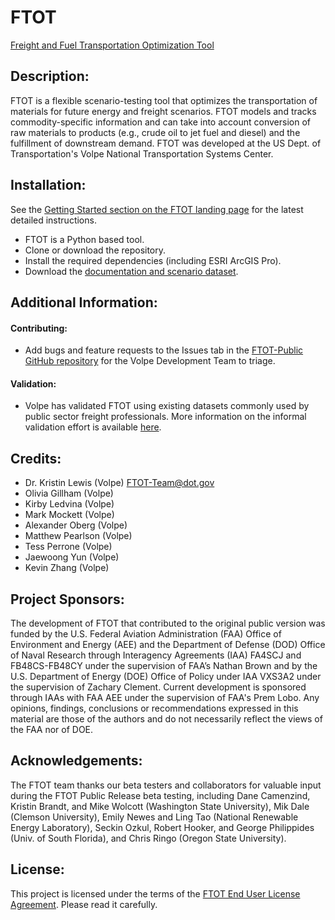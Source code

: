 # FTOT
[Freight and Fuel Transportation Optimization Tool](https://volpeusdot.github.io/FTOT-Public/)

## Description:
FTOT is a flexible scenario-testing tool that optimizes the transportation of materials for future energy and freight scenarios. FTOT models and tracks commodity-specific information and can take into account conversion of raw materials to products (e.g., crude oil to jet fuel and diesel) and the fulfillment of downstream demand. FTOT was developed at the US Dept. of Transportation's Volpe National Transportation Systems Center.

## Installation:
See the [Getting Started section on the FTOT landing page](https://volpeusdot.github.io/FTOT-Public) for the latest detailed instructions.
* FTOT is a Python based tool.
* Clone or download the repository.
* Install the required dependencies (including ESRI ArcGIS Pro).
* Download the [documentation and scenario dataset](https://volpeusdot.github.io/FTOT-Public/data_download.html).

## Additional Information:

#### Contributing:
* Add bugs and feature requests to the Issues tab in the [FTOT-Public GitHub repository](https://github.com/VolpeUSDOT/FTOT-Public/issues) for the Volpe Development Team to triage.

#### Validation:
* Volpe has validated FTOT using existing datasets commonly used by public sector freight professionals. More information on the informal validation effort is available [here](https://github.com/VolpeUSDOT/FTOT-Public/blob/github_pages/docs/FTOT_Validation_2%20Pager_2022_2_final.pdf).

## Credits:
* Dr. Kristin Lewis (Volpe) <FTOT-Team@dot.gov>
* Olivia Gillham (Volpe)
* Kirby Ledvina (Volpe)
* Mark Mockett (Volpe)
* Alexander Oberg (Volpe)
* Matthew Pearlson (Volpe)
* Tess Perrone (Volpe)
* Jaewoong Yun (Volpe)
* Kevin Zhang (Volpe)

## Project Sponsors:
The development of FTOT that contributed to the original public version was funded by the U.S. Federal Aviation Administration (FAA) Office of Environment and Energy (AEE) and the Department of Defense (DOD) Office of Naval Research through Interagency Agreements (IAA) FA4SCJ and FB48CS-FB48CY under the supervision of FAA’s Nathan Brown and by the U.S. Department of Energy (DOE) Office of Policy under IAA VXS3A2 under the supervision of Zachary Clement. Current development is sponsored through IAAs with FAA AEE under the supervision of FAA's Prem Lobo. Any opinions, findings, conclusions or recommendations expressed in this material are those of the authors and do not necessarily reflect the views of the FAA nor of DOE.

## Acknowledgements:
The FTOT team thanks our beta testers and collaborators for valuable input during the FTOT Public Release beta testing, including Dane Camenzind, Kristin Brandt, and Mike Wolcott (Washington State University), Mik Dale (Clemson University), Emily Newes and Ling Tao (National Renewable Energy Laboratory), Seckin Ozkul, Robert Hooker, and George Philippides (Univ. of South Florida), and Chris Ringo (Oregon State University).

## License:
This project is licensed under the terms of the [FTOT End User License Agreement](https://github.com/VolpeUSDOT/FTOT-Public/blob/master/LICENSE). Please read it carefully.
